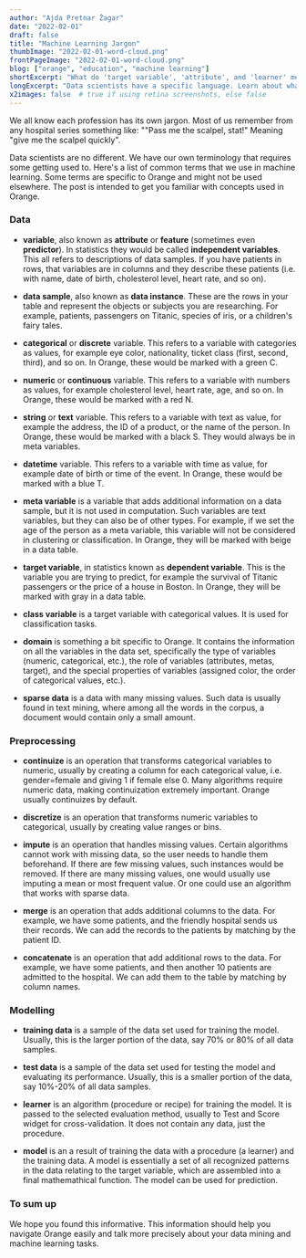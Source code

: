 ```yaml
---
author: "Ajda Pretnar Žagar"
date: "2022-02-01"
draft: false
title: "Machine Learning Jargon"
thumbImage: "2022-02-01-word-cloud.png"
frontPageImage: "2022-02-01-word-cloud.png"
blog: ["orange", "education", "machine learning"]
shortExcerpt: "What do 'target variable', 'attribute', and 'learner' mean?"
longExcerpt: "Data scientists have a specific language. Learn about what certain terms mean and become more confident in your data science speak!"
x2images: false  # true if using retina screenshots, else false
---
```


We all know each profession has its own jargon. Most of us remember from any hospital series something like: ""Pass me the scalpel, stat!" Meaning "give me the scalpel quickly".

Data scientists are no different. We have our own terminology that requires some getting used to. Here's a list of common terms that we use in machine learning. Some terms are specific to Orange and might not be used elsewhere. The post is intended to get you familiar with concepts used in Orange.

<WindowScreenshot src="2022-02-01-word-cloud.png" />

### Data

- **variable**, also known as **attribute** or **feature** (sometimes even **predictor**). In statistics they would be called **independent variables**. This all refers to descriptions of data samples. If you have patients in rows, that variables are in columns and they describe these patients (i.e. with name, date of birth, cholesterol level, heart rate, and so on).

- **data sample**, also known as **data instance**. These are the rows in your table and represent the objects or subjects you are researching. For example, patients, passengers on Titanic, species of iris, or a children's fairy tales.

- **categorical** or **discrete** variable. This refers to a variable with categories as values, for example eye color, nationality, ticket class (first, second, third), and so on. In Orange, these would be marked with a green C.

- **numeric** or **continuous** variable. This refers to a variable with numbers as values, for example cholesterol level, heart rate, age, and so on. In Orange, these would be marked with a red N.

- **string** or **text** variable. This refers to a variable with text as value, for example the address, the ID of a product, or the name of the person. In Orange, these would be marked with a black S. They would always be in meta variables.

- **datetime** variable. This refers to a variable with time as value, for example date of birth or time of the event. In Orange, these would be marked with a blue T.

<WindowScreenshot src="2022-02-01-file.png" />

- **meta variable** is a variable that adds additional information on a data sample, but it is not used in computation. Such variables are text variables, but they can also be of other types. For example, if we set the age of the person as a meta variable, this variable will not be considered in clustering or classification. In Orange, they will be marked with beige in a data table.

- **target variable**, in statistics known as **dependent variable**. This is the variable you are trying to predict, for example the survival of Titanic passengers or the price of a house in Boston. In Orange, they will be marked with gray in a data table.

- **class variable** is a target variable with categorical values. It is used for classification tasks.

<WindowScreenshot src="2022-02-01-data-table.png" />

- **domain** is something a bit specific to Orange. It contains the information on all the variables in the data set, specifically the type of variables (numeric, categorical, etc.), the role of variables (attributes, metas, target), and the special properties of variables (assigned color, the order of categorical values, etc.).

- **sparse data** is a data with many missing values. Such data is usually found in text mining, where among all the words in the corpus, a document would contain only a small amount.

### Preprocessing

- **continuize** is an operation that transforms categorical variables to numeric, usually by creating a column for each categorical value, i.e. gender=female and giving 1 if female else 0. Many algorithms require numeric data, making continuization extremely important. Orange usually continuizes by default.

- **discretize** is an operation that transforms numeric variables to categorical, usually by creating value ranges or bins.

- **impute** is an operation that handles missing values. Certain algorithms cannot work with missing data, so the user needs to handle them beforehand. If there are few missing values, such instances would be removed. If there are many missing values, one would usually use imputing a mean or most frequent value. Or one could use an algorithm that works with sparse data.

- **merge** is an operation that adds additional columns to the data. For example, we have some patients, and the friendly hospital sends us their records. We can add the records to the patients by matching by the patient ID.

- **concatenate** is an operation that add additional rows to the data. For example, we have some patients, and then another 10 patients are admitted to the hospital. We can add them to the table by matching by column names.

<WindowScreenshot src="2022-02-01-preprocess.png" />

### Modelling

- **training data** is a sample of the data set used for training the model. Usually, this is the larger portion of the data, say 70% or 80% of all data samples.

- **test data** is a sample of the data set used for testing the model and evaluating its performance. Usually, this is a smaller portion of the data, say 10%-20% of all data samples.

- **learner** is an algorithm (procedure or recipe) for training the model. It is passed to the selected evaluation method, usually to Test and Score widget for cross-validation. It does not contain any data, just the procedure.

- **model** is an a result of training the data with a procedure (a learner) and the training data. A model is essentially a set of all recognized patterns in the data relating to the target variable, which are assembled into a final mathemathical function. The model can be used for prediction.

<WindowScreenshot src="2022-02-01-learner.png" />

### To sum up

We hope you found this informative. This information should help you navigate Orange easily and talk more precisely about your data mining and machine learning tasks.
